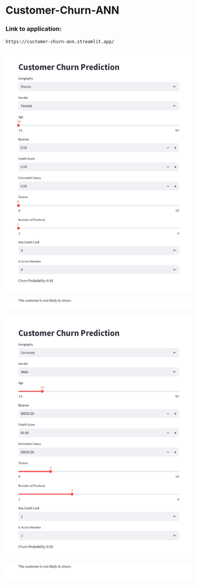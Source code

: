 # Customer-Churn-ANN
### Link to application:
```
https://customer-churn-ann.streamlit.app/
```


![](https://github.com/Singhyash9009/Customer-Churn-ANN/blob/main/Page%201_page-0001.jpg)


![](https://github.com/Singhyash9009/Customer-Churn-ANN/blob/main/Page%201_page-0002.jpg)


![](https://github.com/Singhyash9009/Customer-Churn-ANN/blob/main/Streamlit_page-0001.jpg)

![](https://github.com/Singhyash9009/Customer-Churn-ANN/blob/main/Streamlit_page-0002.jpg)

